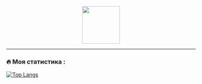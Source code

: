 <div id="header" align="center">
<img src="https://media.giphy.com/media/M9gbBd9nbDrOTu1Mqx/giphy.gif" width="100"/>
</div>

---

### :fire: Моя статистика :
[![Top Langs](https://github-readme-stats.vercel.app/api/top-langs/?username=misha576&layout=compact&theme=vision-friendly-dark)](https://github.com/anuraghazra/github-readme-stats)
